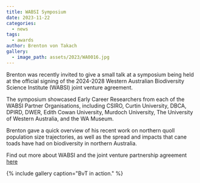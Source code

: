 ```yaml
---
title: WABSI Symposium
date: 2023-11-22
categories:
  - news
tags:
  - awards
author: Brenton von Takach
gallery:
  - image_path: assets/2023/WA0016.jpg
---
```


Brenton was recently invited to give a small talk at a symposium being held at the official signing of the 2024-2028 Western Australian Biodiversity Science Institute (WABSI) joint venture agreement.

The symposium showcased Early Career Researchers from each of the WABSI Partner Organisations, including CSIRO, Curtin University, DBCA, DPIRD, DWER, Edith Cowan University, Murdoch University, The University of Western Australia, and the WA Museum.

Brenton gave a quick overview of his recent work on northern quoll population size trajectories, as well as the spread and impacts that cane toads have had on biodiversity in northern Australia.

Find out more about WABSI and the joint venture partnership agreement [here](https://wabsi.org.au/latest-news/research-partners-renew-the-wabsi-joint-venture-reaffirming-the-successful-collaboration/)

{% include gallery caption="BvT in action." %}


